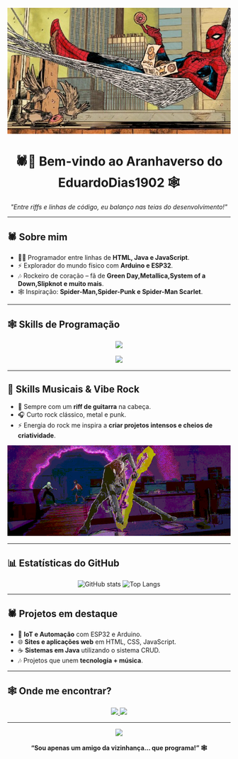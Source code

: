 <!-- Banner Spider-Punk -->
<p align="center">
  <img src="cec2859ce4acb3d5234ad69c1a4e67e1.jpg" width="600"/>
</p>


<h1 align="center">🕷️🎸 Bem-vindo ao Aranhaverso do <b>EduardoDias1902</b> 🕸️</h1>

<p align="center">
  <i>"Entre riffs e linhas de código, eu balanço nas teias do desenvolvimento!"</i>
</p>

---

## 🕷️ Sobre mim
- 👨‍💻 Programador entre linhas de **HTML, Java e JavaScript**.  
- ⚡ Explorador do mundo físico com **Arduino e ESP32**.  
- 🎶 Rockeiro de coração – fã de **Green Day,Metallica,System of a Down,Slipknot e muito mais**.  
- 🕸️ Inspiração: **Spider-Man,Spider-Punk e Spider-Man Scarlet**.  

---

## 🕸️ Skills de Programação

<p align="center">
  <img src="https://skillicons.dev/icons?i=html,css,js,java,arduino,mysql,git,github"/>
</p>
<p align="center">
  <img src="https://skillicons.dev/icons?i=python,windows,cpp,figma,vscode,linux,eclipse,docker"/>
</p>

---

## 🤘 Skills Musicais & Vibe Rock
- 🎸 Sempre com um **riff de guitarra** na cabeça.  
- 🎧 Curto rock clássico, metal e punk.  
- ⚡ Energia do rock me inspira a **criar projetos intensos e cheios de criatividade**.  

<p align="center">
  <img src="gifs/Punk.gif" width="651"/>
</p>

---

## 📊 Estatísticas do GitHub

<p align="center">
  <img src="https://github-readme-stats.vercel.app/api?username=EduardoDias1902&show_icons=true&theme=tokyonight&hide_border=true&icon_color=E23636" alt="GitHub stats" height="180"/>
  <img src="https://github-readme-stats.vercel.app/api/top-langs/?username=EduardoDias1902&layout=compact&theme=tokyonight&hide_border=true" alt="Top Langs" height="180"/>
</p>

---

## 🕷️ Projetos em destaque
- 🔌 **IoT e Automação** com ESP32 e Arduino.  
- 🌐 **Sites e aplicações web** em HTML, CSS, JavaScript.  
- ☕ **Sistemas em Java** utilizando o sistema CRUD.  
- 🎶 Projetos que unem **tecnologia + música**.  

---

## 🕸️ Onde me encontrar?
<p align="center">
  <a href="https://github.com/EduardoDias1902">
    <img src="https://img.shields.io/badge/GitHub-EduardoDias1902-181717?style=for-the-badge&logo=github" />
  </a>
  <a href="mailto:eduardo_d_maia@estudante.sesisenai.org.br">
    <img src="https://img.shields.io/badge/Email-eduardo_d_maia@estudante.sesisenai.org.br-red?style=for-the-badge&logo=gmail" />
  </a>
</p>

---

<!-- Gif final Spider-Punk -->
<p align="center">
  <img src="gifs/scarlet.gif" width="350"/>
</p>

<p align="center">
  <b>“Sou apenas um amigo da vizinhança... que programa!” 🕸️</b>
</p>
